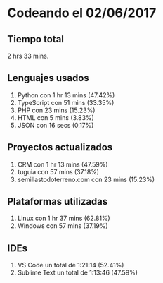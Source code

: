 # Codeando el 02/06/2017

## Tiempo total
2 hrs 33 mins.

## Lenguajes usados
1. Python con 1 hr 13 mins (47.42%)
1. TypeScript con 51 mins (33.35%)
1. PHP con 23 mins (15.23%)
1. HTML con 5 mins (3.83%)
1. JSON con 16 secs (0.17%)

## Proyectos actualizados
1. CRM con 1 hr 13 mins (47.59%)
1. tuguia con 57 mins (37.18%)
1. semillastodoterreno.com con 23 mins (15.23%)

## Plataformas utilizadas
1. Linux con 1 hr 37 mins (62.81%)
1. Windows con 57 mins (37.19%)

## IDEs
1. VS Code un total de 1:21:14 (52.41%)
1. Sublime Text un total de 1:13:46 (47.59%)
